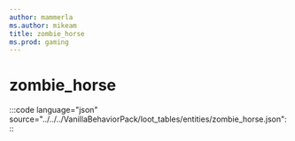 ```yaml
---
author: mammerla
ms.author: mikeam
title: zombie_horse
ms.prod: gaming
---
```


# zombie_horse

:::code language="json" source="../../../VanillaBehaviorPack/loot_tables/entities/zombie_horse.json":::
